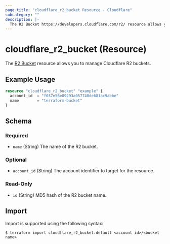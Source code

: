 ```yaml
---
page_title: "cloudflare_r2_bucket Resource - Cloudflare"
subcategory: ""
description: |-
  The R2 Bucket https://developers.cloudflare.com/r2/ resource allows you to manage Cloudflare R2 buckets.
---
```


# cloudflare_r2_bucket (Resource)

The [R2 Bucket](https://developers.cloudflare.com/r2/) resource allows you to manage Cloudflare R2 buckets.

## Example Usage

```terraform
resource "cloudflare_r2_bucket" "example" {
  account_id  = "f037e56e89293a057740de681ac9abbe"
  name        = "terraform-bucket"
}
```
<!-- schema generated by tfplugindocs -->
## Schema

### Required

- `name` (String) The name of the R2 bucket.

### Optional

- `account_id` (String) The account identifier to target for the resource.

### Read-Only

- `id` (String) MD5 hash of the R2 bucket name.

## Import

Import is supported using the following syntax:

```shell
$ terraform import cloudflare_r2_bucket.default <account id>/<bucket name>
```

